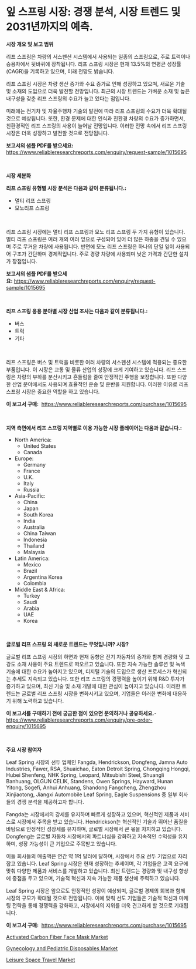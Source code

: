 <p><h1>잎 스프링 시장: 경쟁 분석, 시장 트렌드 및 2031년까지의 예측.</h1></p><p><strong>시장 개요 및 보고 범위</strong></p>
<p><p>리프 스프링은 차량의 서스펜션 시스템에서 사용되는 일종의 스프링으로, 주로 트럭이나 승용차에서 뒷바퀴에 장착됩니다. 리프 스프링 시장은 현재 13.5%의 연평균 성장률(CAGR)을 기록하고 있으며, 미래 전망도 밝습니다. </p><p>리프 스프링 시장은 차량 생산 증가와 수요 증가로 인해 성장하고 있으며, 새로운 기술 및 소재의 도입으로 더욱 발전할 전망입니다. 최근의 시장 트렌드는 가벼운 소재 및 높은 내구성을 갖춘 리프 스프링의 수요가 늘고 있다는 점입니다. </p><p>미래에는 전기차 및 자율주행차 기술의 발전에 따라 리프 스프링의 수요가 더욱 확대될 것으로 예상됩니다. 또한, 환경 문제에 대한 인식과 친환경 차량의 수요가 증가하면서, 친환경적인 리프 스프링의 사용이 늘어날 전망입니다. 이러한 전망 속에서 리프 스프링 시장은 더욱 성장하고 발전할 것으로 전망됩니다.</p></p>
<p><strong>보고서의 샘플 PDF를 받으세요:</strong> <a href="https://www.reliableresearchreports.com/enquiry/request-sample/1015695">https://www.reliableresearchreports.com/enquiry/request-sample/1015695</a></p>
<p>&nbsp;</p>
<p><strong>시장 세분화</strong></p>
<p><strong>리프 스프링 유형별 시장 분석은 다음과 같이 분류됩니다.:</strong></p>
<p><ul><li>멀티 리프 스프링</li><li>모노리프 스프링</li></ul></p>
<p>&nbsp;</p>
<p><p>리프 스프링 시장에는 멀티 리프 스프링과 모노 리프 스프링 두 가지 유형이 있습니다. 멀티 리프 스프링은 여러 개의 여러 잎으로 구성되어 있어 더 많은 하중을 견딜 수 있으며 주로 무거운 차량에 사용됩니다. 반면에 모노 리프 스프링은 하나의 단일 잎이 사용되어 구조가 간단하며 경제적입니다. 주로 경량 차량에 사용되며 낮은 가격과 간단한 설치가 장점입니다.</p></p>
<p><strong>보고서의 샘플 PDF를 받으세요:</strong>&nbsp;<a href="https://www.reliableresearchreports.com/enquiry/request-sample/1015695">https://www.reliableresearchreports.com/enquiry/request-sample/1015695</a></p>
<p>&nbsp;</p>
<p><strong> 리프 스프링 응용 분야별 시장 산업 조사는 다음과 같이 분류됩니다.:</strong></p>
<p><ul><li>버스</li><li>트럭</li><li>기타</li></ul></p>
<p>&nbsp;</p>
<p><p>리프 스프링은 버스 및 트럭을 비롯한 여러 차량의 서스펜션 시스템에 적용되는 중요한 부품입니다. 이 시장은 교통 및 물류 산업의 성장에 크게 기여하고 있습니다. 리프 스프링은 차량의 부하를 분산시키고 흔들림을 줄여 안정적인 주행을 보장합니다. 또한 다양한 산업 분야에서도 사용되며 효율적인 운송 및 운반을 지원합니다. 이러한 이유로 리프 스프링 시장은 중요한 역할을 하고 있습니다.</p></p>
<p><strong>이 보고서 구매:</strong>&nbsp; <a href="https://www.reliableresearchreports.com/purchase/1015695">https://www.reliableresearchreports.com/purchase/1015695</a></p>
<p>&nbsp;</p>
<p><strong>지역 측면에서 리프 스프링 지역별로 이용 가능한 시장 플레이어는 다음과 같습니다.:</strong></p>
<p><ul>
    <li>
        North America:
        <ul>
            <li>United States</li>
            <li>Canada</li>
        </ul>
    </li>
    <li>
        Europe:
        <ul>
            <li>Germany</li>
            <li>France</li>
            <li>U.K.</li>
            <li>Italy</li>
            <li>Russia</li>
        </ul>
    </li>
    <li>
        Asia-Pacific:
        <ul>
            <li>China</li>
            <li>Japan</li>
            <li>South Korea</li>
            <li>India</li>
            <li>Australia</li>
            <li>China Taiwan</li>
            <li>Indonesia</li>
            <li>Thailand</li>
            <li>Malaysia</li>
        </ul>
    </li>
    <li>
        Latin America:
        <ul>
            <li>Mexico</li>
            <li>Brazil</li>
            <li>Argentina Korea</li>
            <li>Colombia</li>
        </ul>
    </li>
    <li>
        Middle East & Africa:
        <ul>
            <li>Turkey</li>
            <li>Saudi</li>
            <li>Arabia</li>
            <li>UAE</li>
            <li>Korea</li>
        </ul>
    </li>
    </ul></p>
<p>&nbsp;</p>
<p><strong>글로벌 리프 스프링 의 새로운 트렌드는 무엇입니까? 시장?</strong></p>
<p><p>글로벌 리프 스프링 시장의 하면과 현재 동향은 전기 자동차의 증가와 함께 경량화 및 고강도 소재 사용이 주요 트렌드로 떠오르고 있습니다. 또한 지속 가능한 솔루션 및 녹색 기술에 대한 수요가 높아지고 있으며, 디지털 기술의 도입으로 생산 프로세스가 혁신되는 추세도 지속되고 있습니다. 또한 리프 스프링의 경쟁력을 높이기 위해 R&D 투자가 증가하고 있으며, 최신 기술 및 소재 개발에 대한 관심이 높아지고 있습니다. 이러한 트렌드는 글로벌 리프 스프링 시장을 변화시키고 있으며, 기업들은 이러한 변화에 대응하기 위해 노력하고 있습니다.</p></p>
<p><strong>이 보고서를 구매하기 전에 궁금한 점이 있으면 문의하거나 공유하세요.</strong>- <a href="https://www.reliableresearchreports.com/enquiry/pre-order-enquiry/1015695">https://www.reliableresearchreports.com/enquiry/pre-order-enquiry/1015695</a></p>
<p>&nbsp;</p>
<p><strong>주요 시장 참여자</strong></p>
<p><p>Leaf Spring 시장의 선두 업체인 Fangda, Hendrickson, Dongfeng, Jamna Auto Industries, Fawer, RSA, Shuaichao, Eaton Detroit Spring, Chongqing Hongqi, Hubei Shenfeng, NHK Spring, Leopard, Mitsubishi Steel, Shuangli Banhuang, OLGUN CELIK, Standens, Owen Springs, Hayward, Hunan Yitong, Sogefi, Anhui Anhuang, Shandong Fangcheng, Zhengzhou Xinjiaotong, Jiangxi Automobile Leaf Spring, Eagle Suspensions 중 일부 회사들의 경쟁 분석을 제공하고자 합니다.</p><p>Fangda는 시장에서의 강세를 유지하며 빠르게 성장하고 있으며, 혁신적인 제품과 서비스로 시장에서 주목을 받고 있습니다. Hendrickson는 혁신적인 기술과 뛰어난 품질을 바탕으로 안정적인 성장세를 유지하며, 글로벌 시장에서 큰 몫을 차지하고 있습니다. Dongfeng는 글로벌 자동차 시장에서의 파트너십을 강화하고 지속적인 수익성을 유지하며, 성장 가능성이 큰 기업으로 주목받고 있습니다.</p><p>이들 회사들의 매출액은 연간 약 1억 달러에 달하며, 시장에서 주요 선두 기업으로 자리잡고 있습니다. Leaf Spring 시장은 현재 성장하는 추세이며, 각 기업들은 고객 요구에 맞춰 다양한 제품과 서비스를 개발하고 있습니다. 최신 트렌드는 경량화 및 내구성 향상에 중점을 두고 있으며, 기술적 혁신과 지속 가능한 제품 생산에 주력하고 있습니다.</p><p>Leaf Spring 시장은 앞으로도 안정적인 성장이 예상되며, 글로벌 경제의 회복과 함께 시장의 규모가 확대될 것으로 전망됩니다. 이에 맞춰 선도 기업들은 기술적 혁신과 마케팅 전략을 통해 경쟁력을 강화하고, 시장에서의 지위를 더욱 견고하게 할 것으로 기대됩니다.</p></p>
<p><strong>이 보고서 구매:</strong>&nbsp;&nbsp;<a href="https://www.reliableresearchreports.com/purchase/1015695">https://www.reliableresearchreports.com/purchase/1015695</a></p>
<p><p><a href="https://view.publitas.com/reportprime-1/activated-carbon-fiber-face-mask-market-research-report-unlocks-analysis-on-the-market-financial-status-market-size-and-market-revenue-upto-2030/">Activated Carbon Fiber Face Mask Market</a></p><p><a href="https://view.publitas.com/reportprime-1/gynecology-and-pediatric-disposables-market-size-share-trends-analysis-report-by-material-by-type-by-end-user-by-region-and-segment-forecasts-2023-2030/">Gynecology and Pediatric Disposables Market</a></p><p><a href="https://view.publitas.com/reportprime-1/leisure-space-travel-market-research-report-unlocks-analysis-on-the-market-financial-status-market-size-and-market-revenue-upto-2030/">Leisure Space Travel Market</a></p></p>
